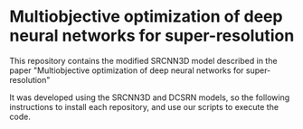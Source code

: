 # Multiobjective optimization of deep neural networks for super-resolution
This repository contains the modified SRCNN3D model described in the paper "Multiobjective optimization of deep neural networks for super-resolution"

It was developed using the SRCNN3D and DCSRN models, so the following instructions to install each repository, and use our scripts to execute the code.


